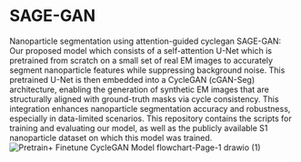 # SAGE-GAN
Nanoparticle segmentation using attention-guided cyclegan
SAGE-GAN: Our proposed model which consists of a self-attention U-Net which is pretrained from scratch on a small set of real EM images to accurately segment nanoparticle features while suppressing background noise. This pretrained U-Net is then embedded into a CycleGAN (cGAN-Seg) architecture, enabling the generation of synthetic EM images that are structurally aligned with ground-truth masks via cycle consistency. This integration enhances nanoparticle segmentation accuracy and robustness, especially in data-limited scenarios. This repository contains the scripts for training and evaluating our model, as well as the publicly available S1 nanoparticle dataset on which this model was trained. ![Pretrain+ Finetune CycleGAN Model flowchart-Page-1 drawio (1)](https://github.com/user-attachments/assets/75044958-246a-41e8-adc4-1522addc7f82)
